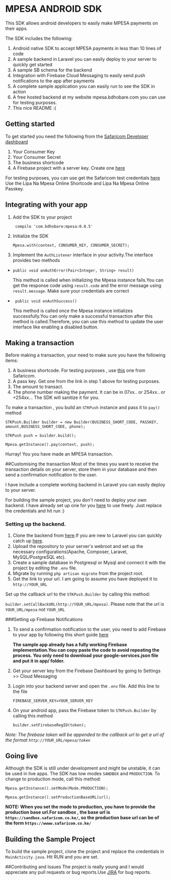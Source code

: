 # MPESA ANDROID SDK
This SDK allows android developers to easily make MPESA payments on their apps.

The SDK includes the following:
1. Android native  SDK to accept MPESA payments in less than 10 lines of code
2. A sample backend in Laravel you can easily deploy to your server to quickly get started
3. A sample SB schema for the backend
4. Integration with Firebase Cloud Messaging to easily send push notifications to the app after payments
5. A complete sample application you can easily run to see the SDK in action
6. A free hosted backend at my website mpesa.bdhobare.com you can use for testing purposes.
7. This nice README :(

## Getting started
To get started you need the following from the [Safaricom Developer dashboard](https://developer.safaricom.co.ke)
1. Your Consumer Key
2. Your Consumer Secret
3. The business shortcode
4. A Firebase project with a server key. Create one [here](https://console.firebase.google.com/)


For testing purposes, you can use get the Safaricom test credentials [here](https://developer.safaricom.co.ke/test_credentials)
Use the Lipa Na Mpesa Online Shortcode and Lipa Na Mpesa Online Passkey.

## Integrating with your app
1. Add the SDK to your project

    ``` compile 'com.bdhobare:mpesa:0.0.5'```
    
2. Initialize the SDK

    ```Mpesa.with(context, CONSUMER_KEY, CONSUMER_SECRET);```

3. Implement the `AuthListener` interface in your activity.The interface provides two methods

* ```public void onAuthError(Pair<Integer, String> result)```

    This method is called when initializing the Mpesa instance fails.You can get the response code using `result.code` and the error message using `result.message`. Make sure your credentials are correct

* ``` public void onAuthSuccess()``` 

    This method is called once the Mpesa instance initializes successfully.You can only make a successful transaction after this method is called.Therefore, you can use this method to update the user interface like enabling a disabled button.

## Making a transaction
Before making a transaction, your need to make sure you have the following items:
1. A business shortcode. For testing purposes , use [this](https://developer.safaricom.co.ke/test_credentials) one from Safaricom.
2. A pass key. Get one from the link in step 1 above for testing purposes.
3. The amount to transact.
4. The phone number making the payment. It can be in 07xx.. or 254xx.. or +254xx... The SDK will sanitize it for you.

To make a transaction , you build an `STKPush` instance and pass it to `pay()` method

```STKPush.Builder builder = new Builder(BUSINESS_SHORT_CODE, PASSKEY, amount,BUSINESS_SHORT_CODE, phone);```

```STKPush push = builder.build();```

```Mpesa.getInstance().pay(context, push);```

Hurray! You you have made an MPESA transaction.

##Customising the transaction
Most of the times you want to receive the transaction details on your server, store them in your database and then send a confirmation notification to the user.

I have include a complete working backend in Laravel you can easily deploy to your server.

For building the sample project, you don't need to deploy your own backend. I have already set up one for you [here](https://mpesa.bdhobare.com/mpesa) to use freely. Just replace the credentials and hit run :)

### Setting up the backend.
1. Clone the backend from [here]().If you are new to Laravel you can quickly catch up [here](https://www.parthpatel.net/laravel-tutorial-for-beginner-5-4/).
2. Upload the repository to your server's webroot and set up the necessary configurations(Apache, Composer, Laravel, MySQL/PostgreSQL etc).
3. Create a sample database in Postgresql or Mysql and connect it with the project by editing the `.env` file.
4. Migrate by running `php artisan migrate` from the project root.
5. Get the link to your url. I am going to assume you have deployed it to `http://YOUR_URL`

Set up the callback url to the `STKPush.Builder` by calling this method:

```builder.setCallBackURL(http://YOUR_URL/mpesa)```. Please note that the url is `YOUR_URL/mpesa` not `YOUR_URL`

###Setting up Firebase Notifications

1. To send a confirmation notification to the user, you need to add Firebase to your app by following this short guide [here](https://firebase.google.com/docs/cloud-messaging/android/client)

    **The sample app already has a fully working Firebase implementation.You can copy paste the code to avoid repeating the process. You only need to download your google-services.json file and put it in app/ folder.**

2. Get your server key from the Firebase Dashboard by going to Settings >> Cloud Messaging

3. Login into your backend server and open the `.env` file. Add this line to the file

    ``FIREBASE_SERVER_KEY=YOUR_SERVER_KEY``
4. On your android app, pass the Firebase token  to `STKPush.Builder` by calling this method

    ```builder.setFirebaseRegID(token);```

*Note: The firebase token will be appended to the callback url to get a url of the format `http://YOUR_URL/mpesa/token`*

## Going live
Although the SDK is still under development and might be unstable, it can be used in live apps.
The SDK  has tow modes `SANDBOX` and `PRODUCTION`.
To change to production mode, call this method:

```Mpesa.getInstance().setMode(Mode.PRODUCTION);```

```Mpesa.getInstance().setProductionBaseURL(url);```

**NOTE: When you set the mode to production, you have to provide the production base url.For sandbox , the base url is `https://sandbox.safaricom.co.ke/`, so the production base url can be of the form `https://wwww.safaricom.co.ke/`**

## Building the Sample Project
To build the sample project, clone the project and replace the credentials in  `MainActivity.java`. Hit RUN and you are set.

##Contributing and Issues
The project is really young and I would appreciate any pull requests or bug reports.Use [JIRA](https://issues.sonatype.org/browse/OSSRH-35483) for bug reports.



